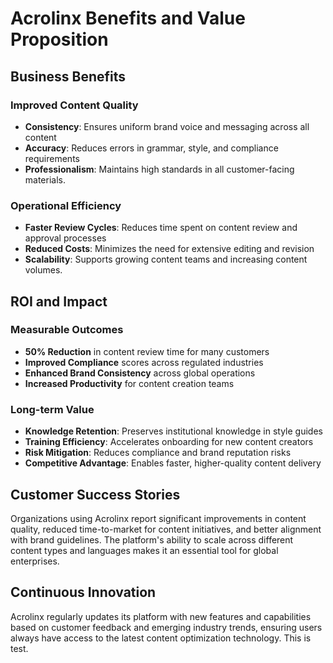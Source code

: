 # Acrolinx Benefits and Value Proposition

## Business Benefits

### Improved Content Quality
- **Consistency**: Ensures uniform brand voice and messaging across all content
- **Accuracy**: Reduces errors in grammar, style, and compliance requirements
- **Professionalism**: Maintains high standards in all customer-facing materials.

### Operational Efficiency
- **Faster Review Cycles**: Reduces time spent on content review and approval processes
- **Reduced Costs**: Minimizes the need for extensive editing and revision
- **Scalability**: Supports growing content teams and increasing content volumes.

## ROI and Impact

### Measurable Outcomes
- **50% Reduction** in content review time for many customers
- **Improved Compliance** scores across regulated industries
- **Enhanced Brand Consistency** across global operations
- **Increased Productivity** for content creation teams

### Long-term Value
- **Knowledge Retention**: Preserves institutional knowledge in style guides
- **Training Efficiency**: Accelerates onboarding for new content creators
- **Risk Mitigation**: Reduces compliance and brand reputation risks
- **Competitive Advantage**: Enables faster, higher-quality content delivery

## Customer Success Stories
Organizations using Acrolinx report significant improvements in content quality, reduced time-to-market for content initiatives, and better alignment with brand guidelines. The platform's ability to scale across different content types and languages makes it an essential tool for global enterprises.

## Continuous Innovation
Acrolinx regularly updates its platform with new features and capabilities based on customer feedback and emerging industry trends, ensuring users always have access to the latest content optimization technology. This is test.

